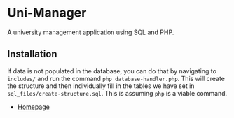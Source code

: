 # Uni-Manager

A university management application using SQL and PHP.

## Installation

If data is not populated in the database, you can do that by navigating to `includes/` and run the command `php database-handler.php`.
This will create the structure and then individually fill in the tables we have set in `sql_files/create-structure.sql`.
This is assuming `php` is a viable command.

- [Homepage](http://ecs.fullerton.edu/~cs332f11/)
